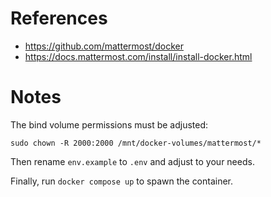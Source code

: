 # References

- https://github.com/mattermost/docker
- https://docs.mattermost.com/install/install-docker.html

# Notes

The bind volume permissions must be adjusted:

````
sudo chown -R 2000:2000 /mnt/docker-volumes/mattermost/*
````

Then rename `env.example` to `.env` and adjust to your needs.

Finally, run `docker compose up` to spawn the container.
